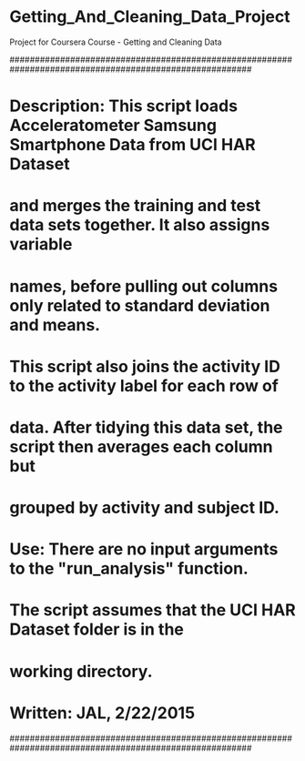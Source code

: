 # Getting_And_Cleaning_Data_Project
Project for Coursera Course - Getting and Cleaning Data

########################################################################################################
# Description:         This script loads Acceleratometer Samsung Smartphone Data from UCI HAR Dataset
#                      and merges the training and test data sets together. It also assigns variable
#                      names, before pulling out columns only related to standard deviation and means.
#                      This script also joins the activity ID to the activity label for each row of
#                      data. After tidying this data set, the script then averages each column but
#                      grouped by activity and subject ID.
#
# Use:                 There are no input arguments to the "run_analysis" function.
#                      The script assumes that the UCI HAR Dataset folder is in the
#                      working directory.
#
# Written:             JAL, 2/22/2015
########################################################################################################
